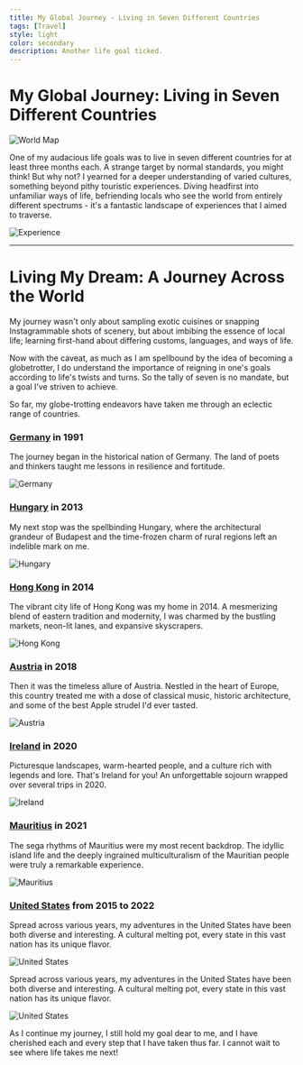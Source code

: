 ```yaml
---
title: My Global Journey - Living in Seven Different Countries
tags: [Travel]
style: light
color: secondary
description: Another life goal ticked.
---
```


# My Global Journey: Living in Seven Different Countries
![World Map](https://images.unsplash.com/photo-1524661135-423995f22d0b?auto=format&fit=crop&q=80&w=2312&ixlib=rb-4.0.3&ixid=M3wxMjA3fDB8MHxwaG90by1wYWdlfHx8fGVufDB8fHx8fA%3D%3D)

One of my audacious life goals was to live in seven different countries for at least three months each. A strange target by normal standards, you might think! But why not? I yearned for a deeper understanding of varied cultures, something beyond pithy touristic experiences. Diving headfirst into unfamiliar ways of life, befriending locals who see the world from entirely different spectrums - it's a fantastic landscape of experiences that I aimed to traverse. 

![Experience](https://images.unsplash.com/photo-1474452926969-af7bfdb9ca39?auto=format&fit=crop&q=80&w=3432&ixlib=rb-4.0.3&ixid=M3wxMjA3fDB8MHxwaG90by1wYWdlfHx8fGVufDB8fHx8fA%3D%3D)

--------

# Living My Dream: A Journey Across the World

My journey wasn't only about sampling exotic cuisines or snapping Instagrammable shots of scenery, but about imbibing the essence of local life; learning first-hand about differing customs, languages, and ways of life. 

Now with the caveat, as much as I am spellbound by the idea of becoming a globetrotter, I do understand the importance of reigning in one's goals according to life's twists and turns. So the tally of seven is no mandate, but a goal I’ve striven to achieve. 

So far, my globe-trotting endeavors have taken me through an eclectic range of countries.  

### [Germany](https://en.wikipedia.org/wiki/Germany) in 1991

The journey began in the historical nation of Germany. The land of poets and thinkers taught me lessons in resilience and fortitude.

![Germany](https://upload.wikimedia.org/wikipedia/commons/thumb/8/82/Neuschwanstein_Castle_PHOTO2015.jpg/300px-Neuschwanstein_Castle_PHOTO2015.jpg)

### [Hungary](https://en.wikipedia.org/wiki/Hungary) in 2013 

My next stop was the spellbinding Hungary, where the architectural grandeur of Budapest and the time-frozen charm of rural regions left an indelible mark on me.

![Hungary](https://upload.wikimedia.org/wikipedia/commons/thumb/c/ca/Budapest_Parliament_Hungary.jpg/300px-Budapest_Parliament_Hungary.jpg)

### [Hong Kong](https://en.wikipedia.org/wiki/Hong_Kong) in 2014 

The vibrant city life of Hong Kong was my home in 2014. A mesmerizing blend of eastern tradition and modernity, I was charmed by the bustling markets, neon-lit lanes, and expansive skyscrapers.

![Hong Kong](https://upload.wikimedia.org/wikipedia/commons/thumb/2/24/Victoria_Harbour_and_Hong_Kong_Skyline.jpg/300px-Victoria_Harbour_and_Hong_Kong_Skyline.jpg)

### [Austria](https://en.wikipedia.org/wiki/Austria) in 2018

Then it was the timeless allure of Austria. Nestled in the heart of Europe, this country treated me with a dose of classical music, historic architecture, and some of the best Apple strudel I'd ever tasted.

![Austria](https://upload.wikimedia.org/wikipedia/commons/thumb/1/1f/Hallstatt_See_bei_Berghaus.jpg/300px-Hallstatt_See_bei_Berghaus.jpg)

### [Ireland](https://en.wikipedia.org/wiki/Ireland) in 2020

Picturesque landscapes, warm-hearted people, and a culture rich with legends and lore. That's Ireland for you! An unforgettable sojourn wrapped over several trips in 2020.

![Ireland](https://upload.wikimedia.org/wikipedia/commons/thumb/1/17/Cliffs_Of_Moher_2007_08_07.jpg/300px-Cliffs_Of_Moher_2007_08_07.jpg)

### [Mauritius](https://en.wikipedia.org/wiki/Mauritius) in 2021 

The sega rhythms of Mauritius were my most recent backdrop. The idyllic island life and the deeply ingrained multiculturalism of the Mauritian people were truly a remarkable experience.

![Mauritius](https://upload.wikimedia.org/wikipedia/commons/thumb/7/77/Mauritius_Beach.jpg/300px-Mauritius_Beach.jpg)

### [United States](https://en.wikipedia.org/wiki/United_States) from 2015 to 2022 

Spread across various years, my adventures in the United States have been both diverse and interesting. A cultural melting pot, every state in this vast nation has its unique flavor.

![United States](https://upload.wikimedia.org/wikipedia/commons/thumb/3/34/View_of_the_Grand_Canyon_Arizona.jpg/300px-View_of_the_Grand_Canyon_Arizona.jpg)

Spread across various years, my adventures in the United States have been both diverse and interesting. A cultural melting pot, every state in this vast nation has its unique flavor.

![United States](https://images.unsplash.com/photo-1506291423077-6706b75325cc)


As I continue my journey, I still hold my goal dear to me, and I have cherished each and every step that I have taken thus far. I cannot wait to see where life takes me next!
